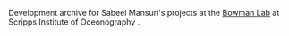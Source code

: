 Development archive for Sabeel Mansuri's projects at the [Bowman Lab](http://polarmicrobes.org/) at Scripps Institute of Oceonography .
